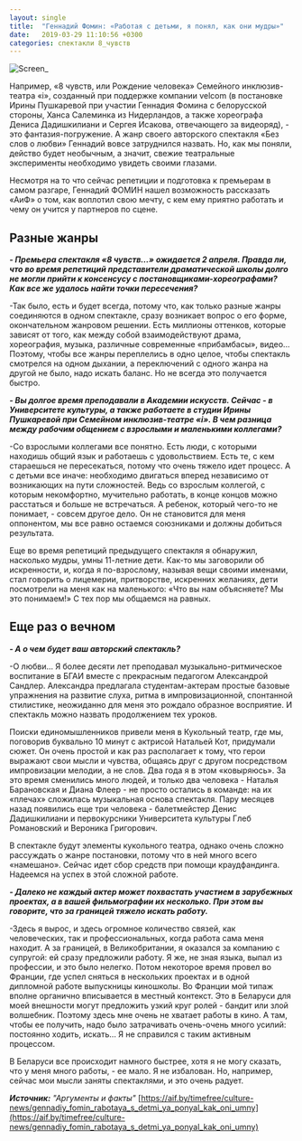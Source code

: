 ```yaml
---
layout: single
title:  "Геннадий Фомин: «Работая с детьми, я понял, как они мудры»"
date:   2019-03-29 11:10:56 +0300
categories: спектакли 8_чувств
---
```


![Screen_](https://tkrivko.github.io/assets/images/2019-03-29-gennadiy_fomin_aif/1558bf6e1f0f31117262e44070d39d0d.jpg)

Например, «8 чувств, или Рождение человека» Семейного инклюзив-театра «i», созданный при поддержке компании velcom (в постановке Ирины Пушкаревой при участии Геннадия Фомина с белорусской стороны, Ханса Салеминка из Нидерландов, а также хореографа Дениса Дадишкилиани и Сергея Исакова, отвечающего за видеоряд), - это фантазия-погружение. А жанр своего авторского спектакля «Без слов о любви» Геннадий вовсе затруднился назвать. Но, как мы поняли, действо будет необычным, а значит, свежие театральные эксперименты необходимо увидеть своими глазами.

Несмотря на то что сейчас репетиции и подготовка к премьерам в самом разгаре, Геннадий ФОМИН нашел возможность рассказать «АиФ» о том, как воплотил свою мечту, с кем ему приятно работать и чему он учится у партнеров по сцене.

## Разные жанры ##

***- Премьера спектакля «8 чувств…» ожидается 2 апреля. Правда ли, что во время репетиций представители драматической школы долго не могли прийти к консенсусу с постановщиками-хореографами? Как все же удалось найти точки пересечения?***

-Так было, есть и будет всегда, потому что, как только разные жанры соединяются в одном спектакле, сразу возникает вопрос о его форме, окончательном жанровом решении. Есть миллионы оттенков, которые зависят от того, как между собой взаимодействуют драма, хореография, музыка, различные современные «прибамбасы», видео… Поэтому, чтобы все жанры переплелись в одно целое, чтобы спектакль смотрелся на одном дыхании, а переключений с одного жанра на другой не было, надо искать баланс. Но не всегда это получается быстро.

***- Вы долгое время преподавали в Академии искусств. Сейчас - в Университете культуры, а также работаете в студии Ирины Пушкаревой при Семейном инклюзив-театре «i». В чем разница между рабочим общением с взрослыми и маленькими коллегами?***

-Со взрослыми коллегами все понятно. Есть люди, с которыми находишь общий язык и работаешь с удовольствием. Есть те, с кем стараешься не пересекаться, потому что очень тяжело идет процесс. А с детьми все иначе: необходимо двигаться вперед независимо от возникающих на пути сложностей. Ведь со взрослым коллегой, с которым некомфортно, мучительно работать, в конце концов можно расстаться и больше не встречаться. А ребенок, который чего-то не понимает, - совсем другое дело. Он не становится для меня оппонентом, мы все равно остаемся союзниками и должны добиться результата.

Еще во время репетиций предыдущего спектакля я обнаружил, насколько мудры, умны 11-летние дети. Как-то мы заговорили об искренности, и, когда я по-взрослому, называя вещи своими именами, стал говорить о лицемерии, притворстве, искренних желаниях, дети посмотрели на меня как на маленького: «Что вы нам объясняете? Мы это понимаем!» С тех пор мы общаемся на равных.

## Еще раз о вечном ##

***- А о чем будет ваш авторский спектакль?***

-О любви... Я более десяти лет преподавал музыкально-ритмическое воспитание в БГАИ вместе с прекрасным педагогом Александрой Сандлер. Александра предлагала студентам-актерам простые базовые упражнения на развитие слуха, ритма в импровизационной, спонтанной стилистике, неожиданно для меня это рождало образное восприятие. И спектакль можно назвать продолжением тех уроков.

Поиски единомышленников привели меня в Кукольный театр, где мы, поговорив буквально 10 минут с актрисой Натальей Кот, придумали сюжет. Он очень простой и как раз располагает к тому, что герои выражают свои мысли и чувства, общаясь друг с другом посредством импровизации мелодии, а не слов. Два года я в этом «ковыряюсь». За это время сменились много людей, и только два человека - Наталья Барановская и Диана Флеер - не просто остались в команде:  на их «плечах» сложилась музыкальная основа спектакля. Пару месяцев назад появились еще три человека - балетмейстер Денис Дадишкилиани и первокурсники Университета культуры Глеб Романовский и Вероника Григорович.

В спектакле будут элементы кукольного театра, однако очень сложно рассуждать о жанре постановки, потому что в ней много всего «намешано». Сейчас идет сбор средств при помощи краудфандинга. Надеемся на успех в этой сложной работе.

***- Далеко не каждый актер может похвастать участием в зарубежных проектах, а в вашей фильмографии их несколько. При этом вы говорите, что за границей тяжело искать работу.***

-Здесь я вырос, и здесь огромное количество связей, как человеческих, так и профессиональных, когда работа сама меня находит. А за границей, в Великобритании, я оказался за компанию с супругой: ей сразу предложили работу. Я же, не зная языка, выпал из профессии, и это было нелегко. Потом некоторое время провел во Франции, где успел сняться в нескольких проектах и в одной дипломной работе выпускницы киношколы. Во Франции мой типаж вполне органично вписывается в местный контекст. Это в Беларуси для моей внешности могут предложить узкий круг ролей - бандит или злой волшебник. Поэтому здесь мне очень не хватает работы в кино. А там, чтобы ее получить, надо было затрачивать очень-очень много усилий: постоянно ходить, искать… Я не справился с таким активным процессом.

В Беларуси все происходит намного быстрее, хотя я не могу сказать, что у меня много работы, - ее мало. Я не избалован. Но, например, сейчас мои мысли заняты спектаклями, и это очень радует.

***Источник:** "Аргументы и факты"* [https://aif.by/timefree/culture-news/gennadiy_fomin_rabotaya_s_detmi_ya_ponyal_kak_oni_umny](https://aif.by/timefree/culture-news/gennadiy_fomin_rabotaya_s_detmi_ya_ponyal_kak_oni_umny)

[jekyll-docs]: https://jekyllrb.com/docs/home
[jekyll-gh]:   https://github.com/jekyll/jekyll
[jekyll-talk]: https://talk.jekyllrb.com/
